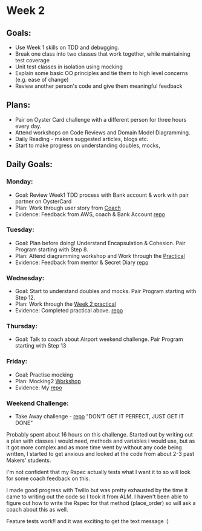 
# Week 2

## Goals:
- Use Week 1 skills on TDD and debugging.
- Break one class into two classes that work together, while maintaining test coverage
- Unit test classes in isolation using mocking
- Explain some basic OO principles and tie them to high level concerns (e.g. ease of change)
- Review another person's code and give them meaningful feedback

## Plans:
- Pair on Oyster Card challenge with a different person for three hours every day.
- Attend workshops on Code Reviews and Domain Model Diagramming.
- Daily Reading - makers suggested articles, blogs etc.
- Start to make progress on understanding doubles, mocks,



## Daily Goals:
### Monday:
- Goal: Review Week1 TDD process with Bank account & work with pair partner on OysterCard
- Plan: Work through user story from [Coach](https://drive.google.com/file/d/1k8wXxs3j6LS_OLykFad0jd9vDLQOxac_/view)
- Evidence: Feedback from AWS, coach & Bank Account [repo](https://github.com/TamMelPer/bank_account)

### Tuesday:
- Goal: Plan before doing! Understand Encapsulation & Cohesion. Pair Program starting with Step 8.
- Plan: Attend diagramming workshop and Work through the [Practical](https://github.com/makersacademy/skills-workshops/blob/master/practicals/object_oriented_design/encapsulation.md)
- Evidence: Feedback from mentor & Secret Diary [repo](https://github.com/TamMelPer/SecretDiary)

### Wednesday:
- Goal: Start to understand doubles and mocks. Pair Program starting with Step 12.
- Plan: Work through the [Week 2 practical](https://github.com/makersacademy/skills-workshops/blob/master/practicals/object_oriented_design/testing_relationships.md)
- Evidence: Completed practical above. [repo](https://github.com/TamMelPer/testing_relationships_between_classes)

### Thursday:
- Goal: Talk to coach about Airport weekend challenge. Pair Program starting with Step 13

### Friday:
- Goal: Practise mocking
- Plan: Mocking2 [Workshop](https://github.com/makersacademy/skills-workshops/blob/master/week-2/mocking_2/README.md)
- Evidence: My [repo](https://github.com/TamMelPer/Mocking2)

### Weekend Challenge:
- Take Away challenge - [repo](https://github.com/TamMelPer/takeaway-challenge)
"DON'T GET IT PERFECT, JUST GET IT DONE"

Probably spent about 16 hours on this challenge. Started out by writing out a plan with classes i would need, methods and variables i would use, but as it got more complex and as more time went by without any code being written, I started to get anxious and looked at the code from about 2-3 past Makers' students.

I'm not confident that my Rspec actually tests what I want it to so will look for some coach feedback on this.

I made good progress with Twilio but was pretty exhausted by the time it came to writing out the code so I took it from ALM. I haven't been able to figure out how to write the Rspec for that method (place_order) so will ask a coach about this as well.

Feature tests work!! and it was exciting to get the text message :)
